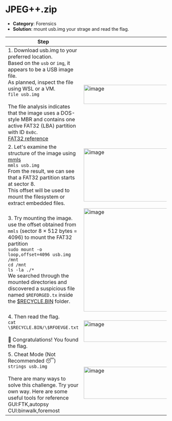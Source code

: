 # JPEG++.zip

- **Category**: Forensics  
- **Solution**: mount usb.img your strage and read the flag.


| Step | Screenshot |
|------|------------| 
|1. Download usb.img to your preferred location.<br>Based on the `usb` or `img`, it appears to be a USB image file.<br>As planned, inspect the file using WSL or a VM.<br>`file usb.img`<br><br>The file analysis indicates that the image uses a DOS-style MBR and contains one active FAT32 (LBA) partition with ID `0x0c`.<br>[FAT32 reference](https://zenn.dev/hidenori3/articles/3ce349c02e79fa) |<img width="719" height="60" alt="image" src="https://github.com/user-attachments/assets/e8b029d0-2bcd-4798-b239-2e5bb76ad27a" />|
|2. Let's examine the structure of the image using [mmls](https://www.kazamiya.net/Sleuthkit/mmls)<br>`mmls usb.img`<br>From the result, we can see that a FAT32 partition starts at sector 8.<br>This offset will be used to mount the filesystem or extract embedded files.|<img width="544" height="166" alt="image" src="https://github.com/user-attachments/assets/6572fe09-4e67-41b4-8e57-5053bf450766" />|
|3. Try mounting the image.<br>use the offset obtained from `mmls` (sector 8 × 512 bytes = 4096) to mount the FAT32 partition<br>`sudo mount -o loop,offset=4096 usb.img /mnt`<br>`cd /mnt`<br>`ls -la ./*`<br>We searched through the mounted directories and discovered a suspicious file named `$REFORGED.tx` inside the [$RECYCLE.BIN](https://learn.microsoft.com/ja-jp/style-guide/a-z-word-list-term-collections/r/recycle-bin) folder.|<img width="475" height="323" alt="image" src="https://github.com/user-attachments/assets/e2194db8-331b-42cb-b9a5-c9b5bb79f46f" />|
|4. Then read the flag.<br>`cat \$RECYCLE.BIN/\$RFOEVGE.txt` <br><br>🎉 Congratulations! You found the flag.|<img width="552" height="67" alt="image" src="https://github.com/user-attachments/assets/f035e0c5-0442-4a7f-8187-b9fd8fc194d1" />|
|5. Cheat Mode (Not Recommended 😴)<br>`strings usb.img`<br><br>There are many ways to solve this challenge. Try your own way. Here are some useful tools for reference<br>GUI:FTK,autopsy <br>CUI:binwalk,foremost|<img width="265" height="100" alt="image" src="https://github.com/user-attachments/assets/ca670256-3bb3-45d6-a6d2-10a57bd145d3" /><img width="451" height="103" alt="image" src="https://github.com/user-attachments/assets/9e398175-ae72-45cb-ba66-cb7cc4ca56be" />|
